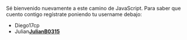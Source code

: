 Sé bienvenido nuevamente a este camino de JavaScript. Para saber que cuento contigo regístrate poniendo tu username debajo:
- Diego17cp
- Julian[**JulianB0315**](https://github.com/JulianB0315) 
